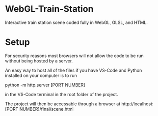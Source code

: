 # WebGL-Train-Station
Interactive train station scene coded fully in WebGL, GLSL, and HTML.

# Setup
For security reasons most browsers will not allow the code to be run without being hosted by a server. 

An easy way to host all of the files if you have VS-Code and Python installed on your computer is to run

python -m http.server [PORT NUMBER]

in the VS-Code terminal in the root folder of the project.

The project will then be accessable through a browser at 
http://localhost:[PORT NUMBER]/final/scene.html
